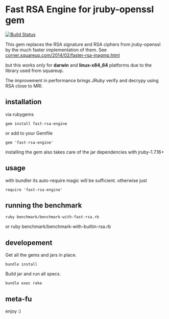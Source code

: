 # Fast RSA Engine for jruby-openssl gem

[![Build Status](https://travis-ci.org/lookout/fast-rsa-engine.svg?branch=master)](https://travis-ci.org/lookout/fast-rsa-engine)

This gem replaces the RSA signature and RSA ciphers from jruby-openssl by the much faster implementation of them. See [corner.squareup.com/2014/02/faster-rsa-jnagmp.html](https://corner.squareup.com/2014/02/faster-rsa-jnagmp.html)

but this works only for **darwin** and **linux-x84_64** platforms due to the library used from squareup.

The improvement in performance brings JRuby verify and decrypy using RSA close to MRI.

## installation

via rubygems
```
gem install fast-rsa-engine
```
or add to your Gemfile
```
gem 'fast-rsa-engine'
```

installing the gem also takes care of the jar dependencies with jruby-1.7.16+

## usage

with bundler its auto-require magic will be sufficient. otherwise just

    require 'fast-rsa-engine'

## running the benchmark

    ruby benchmark/benchmark-with-fast-rsa.rb

or
    ruby benchmark/benchmark-with-builtin-rsa.rb

## developement

Get all the gems and jars in place.
    
    
    bundle install

Build jar and run all specs.

    bundle exec rake

## meta-fu

enjoy :)
